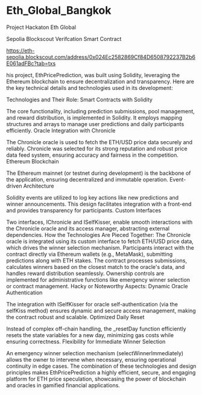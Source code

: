# Eth_Global_Bangkok
Project Hackaton Eth Global

Sepolia Blockscout Verifcation Smart Contract

https://eth-sepolia.blockscout.com/address/0x024Ec2582869Cf84D6508792237B2b6E061adFBc?tab=txs

his project, EthPricePrediction, was built using Solidity, leveraging the Ethereum blockchain to ensure decentralization and transparency. Here are the key technical details and technologies used in its development:

Technologies and Their Role:
Smart Contracts with Solidity

The core functionality, including prediction submissions, pool management, and reward distribution, is implemented in Solidity.
It employs mapping structures and arrays to manage user predictions and daily participants efficiently.
Oracle Integration with Chronicle

The Chronicle oracle is used to fetch the ETH/USD price data securely and reliably.
Chronicle was selected for its strong reputation and robust price data feed system, ensuring accuracy and fairness in the competition.
Ethereum Blockchain

The Ethereum mainnet (or testnet during development) is the backbone of the application, ensuring decentralized and immutable operation.
Event-driven Architecture

Solidity events are utilized to log key actions like new predictions and winner announcements. This design facilitates integration with a front-end and provides transparency for participants.
Custom Interfaces

Two interfaces, IChronicle and ISelfKisser, enable smooth interactions with the Chronicle oracle and its access manager, abstracting external dependencies.
How the Technologies Are Pieced Together:
The Chronicle oracle is integrated using its custom interface to fetch ETH/USD price data, which drives the winner selection mechanism.
Participants interact with the contract directly via Ethereum wallets (e.g., MetaMask), submitting predictions along with ETH stakes.
The contract processes submissions, calculates winners based on the closest match to the oracle's data, and handles reward distribution seamlessly.
Ownership controls are implemented for administrative functions like emergency winner selection or contract management.
Hacky or Noteworthy Aspects:
Dynamic Oracle Authentication

The integration with ISelfKisser for oracle self-authentication (via the selfKiss method) ensures dynamic and secure access management, making the contract robust and scalable.
Optimized Daily Reset

Instead of complex off-chain handling, the _resetDay function efficiently resets the state variables for a new day, minimizing gas costs while ensuring correctness.
Flexibility for Immediate Winner Selection

An emergency winner selection mechanism (selectWinnerImmediately) allows the owner to intervene when necessary, ensuring operational continuity in edge cases.
The combination of these technologies and design principles makes EthPricePrediction a highly efficient, secure, and engaging platform for ETH price speculation, showcasing the power of blockchain and oracles in gamified financial applications.






